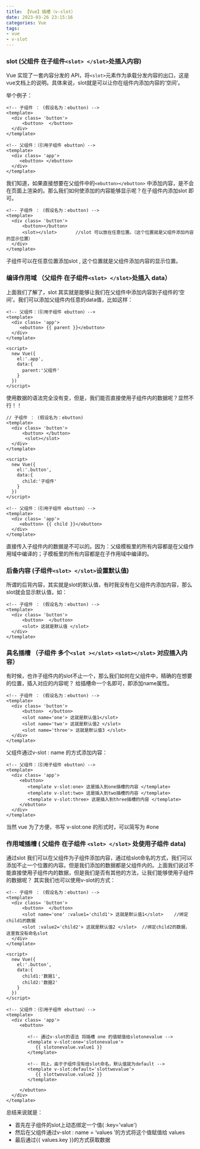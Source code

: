 ```yaml
---
title: 【Vue】插槽（v-slot）
date: 2023-03-26 23:15:16
categories: Vue
tags:
- vue
- v-slot
---
```


### slot (父组件 在子组件`<slot> </slot>`处插入内容)

Vue 实现了一套内容分发的 API，将`<slot>`元素作为承载分发内容的出口，这是vue文档上的说明。具体来说，slot就是可以让你在组件内添加内容的‘空间’。

<!-- more -->

举个例子：

```vue
<!-- 子组件 ： (假设名为：ebutton) -->
<template>
  <div class= 'button'>
      <button>  </button>
  </div>
</template>

<!-- 父组件：（引用子组件 ebutton）-->
<template>
  <div class= 'app'>
     <ebutton> </ebutton>
  </div>
</template>
```
我们知道，如果直接想要在父组件中的`<ebutton></ebutton>` 中添加内容，是不会在页面上渲染的。那么我们如何使添加的内容能够显示呢？在子组件内添加slot 即可。

```vue
<!-- 子组件 ： (假设名为：ebutton) -->
<template>
  <div class= 'button'>
      <button></button>
      <slot></slot>       //slot 可以放在任意位置。（这个位置就是父组件添加内容的显示位置）
  </div> 
</template>
```

子组件可以在任意位置添加slot , 这个位置就是父组件添加内容的显示位置。

### 编译作用域 （父组件 在子组件`<slot> </slot>`处插入 data）

上面我们了解了，slot 其实就是能够让我们在父组件中添加内容到子组件的‘空间’。我们可以添加父组件内任意的data值，比如这样：

```vue
<!-- 父组件：（引用子组件 ebutton）-->
<template>
  <div class= 'app'>
     <ebutton> {{ parent }}</ebutton>
  </div>
</template>

<script>
  new Vue({
    el:'.app',
    data:{
      parent:'父组件'
    }
  })
</script>

```

使用数据的语法完全没有变，但是，我们能否直接使用子组件内的数据呢？显然不行！！

```vue
// 子组件 ： (假设名为：ebutton)
<template>
  <div class= 'button'>
      <button> </button>
       <slot></slot>
  </div>
</template>

<script>
  new Vue({
    el:'.button',
    data:{
      child:'子组件'
    }
  })
</script>

<!-- 父组件：（引用子组件 ebutton）-->
<template>
  <div class= 'app'>
     <ebutton> {{ child }}</ebutton>
  </div>
</template>
```

直接传入子组件内的数据是不可以的。因为：父级模板里的所有内容都是在父级作用域中编译的；子模板里的所有内容都是在子作用域中编译的。

### 后备内容 (子组件`<slot> </slot>`设置默认值)

所谓的后背内容，其实就是slot的默认值，有时我没有在父组件内添加内容，那么 slot就会显示默认值，如：

```vue
<!-- 子组件 ： (假设名为：ebutton) -->
<template>
  <div class= 'button'>
      <button>  </button>
      <slot> 这就是默认值 </slot>
  </div>
</template>
```

### 具名插槽 （子组件 多个`<slot ></slot>` `<slot></slot>` 对应插入内容）

有时候，也许子组件内的slot不止一个，那么我们如何在父组件中，精确的在想要的位置，插入对应的内容呢？ 给插槽命一个名即可，即添加name属性。

```vue
<!-- 子组件 ： (假设名为：ebutton) -->
<template>
  <div class= 'button'>
      <button>  </button>
      <slot name='one'> 这就是默认值1</slot>
      <slot name='two'> 这就是默认值2 </slot>
      <slot name='three'> 这就是默认值3 </slot>
  </div>
</template>
```

父组件通过v-slot : name 的方式添加内容：

```vue
<!-- 父组件：（引用子组件 ebutton）-->
<template>
  <div class= 'app'>
     <ebutton> 
        <template v-slot:one> 这是插入到one插槽的内容 </template>
        <template v-slot:two> 这是插入到two插槽的内容 </template>
        <template v-slot:three> 这是插入到three插槽的内容 </template>
     </ebutton>
  </div>
</template>
```

当然 vue 为了方便，书写 v-slot:one 的形式时，可以简写为 #one

### 作用域插槽 ( 父组件 在子组件 `<slot> </slot>` 处使用子组件 data)

通过slot 我们可以在父组件为子组件添加内容，通过给slot命名的方式，我们可以添加不止一个位置的内容。但是我们添加的数据都是父组件内的。上面我们说过不能直接使用子组件内的数据，但是我们是否有其他的方法，让我们能够使用子组件的数据呢？ 其实我们也可以使用v-slot的方式：

```vue
<!-- 子组件 ： (假设名为：ebutton) -->
<template>
  <div class= 'button'>
      <button>  </button>
      <slot name='one' :value1='child1'> 这就是默认值1</slot>    //绑定child1的数据
      <slot :value2='child2'> 这就是默认值2 </slot>  //绑定child2的数据，这里我没有命名slot
  </div>           
</template>

<script>
  new Vue({
    el:'.button',
    data:{
      child1:'数据1',
      child2:'数据2'
    }
  })
</script>

<!-- 父组件：（引用子组件 ebutton）-->
<template>
  <div class= 'app'>
     <ebutton> 

        <!-- 通过v-slot的语法 将插槽 one 的值赋值给slotonevalue -->
        <template v-slot:one='slotonevalue'>  
           {{ slotonevalue.value1 }}
        </template>

        <!-- 同上，由于子组件没有给slot命名，默认值就为default -->
        <template v-slot:default='slottwovalue'> 
           {{ slottwovalue.value2 }}
        </template>

     </ebutton>
  </div>
</template>
```

总结来说就是：

- 首先在子组件的slot上动态绑定一个值( :key='value')
- 然后在父组件通过v-slot : name = ‘values ’的方式将这个值赋值给 values
- 最后通过{{ values.key }}的方式获取数据
